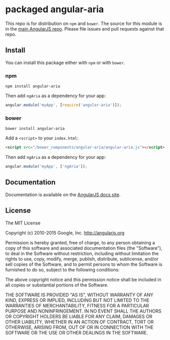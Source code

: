# packaged angular-aria

This repo is for distribution on `npm` and `bower`. The source for this module is in the
[main AngularJS repo](https://github.com/angular/angular.js/tree/master/src/ngAria). Please file issues and pull
requests against that repo.

## Install

You can install this package either with `npm` or with `bower`.

### npm

```shell
npm install angular-aria
```

Then add `ngAria` as a dependency for your app:

```javascript
angular.module('myApp', [require('angular-aria')]);
```

### bower

```shell
bower install angular-aria
```

Add a `<script>` to your `index.html`:

```html
<script src="/bower_components/angular-aria/angular-aria.js"></script>
```

Then add `ngAria` as a dependency for your app:

```javascript
angular.module('myApp', ['ngAria']);
```

## Documentation

Documentation is available on the
[AngularJS docs site](http://docs.angularjs.org/api/ngAria).

## License

The MIT License

Copyright (c) 2010-2015 Google, Inc. http://angularjs.org

Permission is hereby granted, free of charge, to any person obtaining a copy of this software and associated
documentation files (the "Software"), to deal in the Software without restriction, including without limitation the
rights to use, copy, modify, merge, publish, distribute, sublicense, and/or sell copies of the Software, and to permit
persons to whom the Software is furnished to do so, subject to the following conditions:

The above copyright notice and this permission notice shall be included in all copies or substantial portions of the
Software.

THE SOFTWARE IS PROVIDED "AS IS", WITHOUT WARRANTY OF ANY KIND, EXPRESS OR IMPLIED, INCLUDING BUT NOT LIMITED TO THE
WARRANTIES OF MERCHANTABILITY, FITNESS FOR A PARTICULAR PURPOSE AND NONINFRINGEMENT. IN NO EVENT SHALL THE AUTHORS OR
COPYRIGHT HOLDERS BE LIABLE FOR ANY CLAIM, DAMAGES OR OTHER LIABILITY, WHETHER IN AN ACTION OF CONTRACT, TORT OR
OTHERWISE, ARISING FROM, OUT OF OR IN CONNECTION WITH THE SOFTWARE OR THE USE OR OTHER DEALINGS IN THE SOFTWARE.
